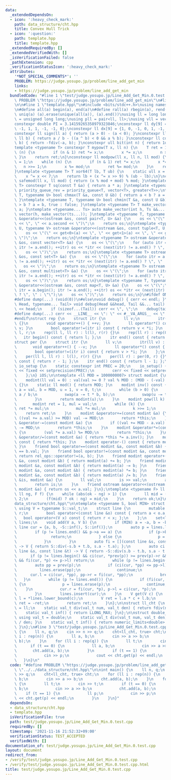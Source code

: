```yaml
---
data:
  _extendedDependsOn:
  - icon: ':heavy_check_mark:'
    path: data_structure/cht.hpp
    title: Convex Hull Trick
  - icon: ':question:'
    path: template.hpp
    title: template.hpp
  _extendedRequiredBy: []
  _extendedVerifiedWith: []
  _isVerificationFailed: false
  _pathExtension: cpp
  _verificationStatusIcon: ':heavy_check_mark:'
  attributes:
    '*NOT_SPECIAL_COMMENTS*': ''
    PROBLEM: https://judge.yosupo.jp/problem/line_add_get_min
    links:
    - https://judge.yosupo.jp/problem/line_add_get_min
  bundledCode: "#line 1 \"test/judge.yosupo.jp/Line_Add_Get_Min.0.test.cpp\"\n#define\
    \ PROBLEM \"https://judge.yosupo.jp/problem/line_add_get_min\"\n#line 2 \"data_structure/cht.hpp\"\
    \n\n#line 1 \"template.hpp\"\n#include <bits/stdc++.h>\nusing namespace std;\n\
    \n#define all(a) begin(a), end(a)\n#define rall(a) rbegin(a), rend(a)\n#define\
    \ uniq(a) (a).erase(unique(all(a)), (a).end())\nusing ll = long long;\nusing ull\
    \ = unsigned long long;\nusing pll = pair<ll, ll>;\nusing vll = vector<ll>;\n\
    constexpr double PI = 3.14159265358979323846;\nconstexpr ll dy[9] = {0, 1, 0,\
    \ -1, 1, 1, -1, -1, 0};\nconstexpr ll dx[9] = {1, 0, -1, 0, 1, -1, -1, 1, 0};\n\
    constexpr ll sign(ll a) { return (a > 0) - (a < 0); }\nconstexpr ll fdiv(ll a,\
    \ ll b) { return a / b - ((a ^ b) < 0 && a % b); }\nconstexpr ll cdiv(ll a, ll\
    \ b) { return -fdiv(-a, b); }\nconstexpr ull bit(int n) { return 1ull << n; }\n\
    template <typename T> constexpr T mypow(T x, ll n) {\n    T ret = 1;\n    while\
    \ (n) {\n        if (n & 1) ret *= x;\n        x *= x;\n        n >>= 1;\n   \
    \ }\n    return ret;\n}\nconstexpr ll modpow(ll x, ll n, ll mod) {\n    ll ret\
    \ = 1;\n    while (n) {\n        if (n & 1) ret *= x;\n        x *= x;\n     \
    \   n >>= 1;\n        x %= mod;\n        ret %= mod;\n    }\n    return ret;\n\
    }\ntemplate <typename T> T xor64(T lb, T ub) {\n    static ull x = 88172645463325252ull;\n\
    \    x ^= x << 7;\n    return lb + (x ^= x >> 9) % (ub - lb);\n}\nconstexpr ll\
    \ safemod(ll x, ll mod) { return (x % mod + mod) % mod; }\ntemplate <typename\
    \ T> constexpr T sq(const T &a) { return a * a; }\ntemplate <typename T> using\
    \ priority_queue_rev = priority_queue<T, vector<T>, greater<T>>;\ntemplate <typename\
    \ T, typename U> bool chmax(T &a, const U &b) { return a < b ? a = b, true : false;\
    \ }\ntemplate <typename T, typename U> bool chmin(T &a, const U &b) { return a\
    \ > b ? a = b, true : false; }\ntemplate <typename T> T make_vector(T &&a) { return\
    \ a; }\ntemplate <typename... Ts> auto make_vector(int h, Ts &&... ts) { return\
    \ vector(h, make_vector(ts...)); }\ntemplate <typename T, typename U> ostream\
    \ &operator<<(ostream &os, const pair<T, U> &a) {\n    os << \"(\" << a.first\
    \ << \", \" << a.second << \")\";\n    return os;\n}\ntemplate <typename T, typename\
    \ U, typename V> ostream &operator<<(ostream &os, const tuple<T, U, V> &a) {\n\
    \    os << \"(\" << get<0>(a) << \", \" << get<1>(a) << \", \" << get<2>(a) <<\
    \ \")\";\n    return os;\n}\ntemplate <typename T> ostream &operator<<(ostream\
    \ &os, const vector<T> &a) {\n    os << \"(\";\n    for (auto itr = a.begin();\
    \ itr != a.end(); ++itr) os << *itr << (next(itr) != a.end() ? \", \" : \"\");\n\
    \    os << \")\";\n    return os;\n}\ntemplate <typename T> ostream &operator<<(ostream\
    \ &os, const set<T> &a) {\n    os << \"(\";\n    for (auto itr = a.begin(); itr\
    \ != a.end(); ++itr) os << *itr << (next(itr) != a.end() ? \", \" : \"\");\n \
    \   os << \")\";\n    return os;\n}\ntemplate <typename T> ostream &operator<<(ostream\
    \ &os, const multiset<T> &a) {\n    os << \"(\";\n    for (auto itr = a.begin();\
    \ itr != a.end(); ++itr) os << *itr << (next(itr) != a.end() ? \", \" : \"\");\n\
    \    os << \")\";\n    return os;\n}\ntemplate <typename T, typename U> ostream\
    \ &operator<<(ostream &os, const map<T, U> &a) {\n    os << \"(\";\n    for (auto\
    \ itr = a.begin(); itr != a.end(); ++itr) os << *itr << (next(itr) != a.end()\
    \ ? \", \" : \"\");\n    os << \")\";\n    return os;\n}\n#ifdef ONLINE_JUDGE\n\
    #define dump(...) (void(0))\n#else\nvoid debug() { cerr << endl; }\ntemplate <typename\
    \ Head, typename... Tail> void debug(Head &&head, Tail &&... tail) {\n    cerr\
    \ << head;\n    if (sizeof...(Tail)) cerr << \", \";\n    debug(tail...);\n}\n\
    #define dump(...) cerr << __LINE__ << \": \" << #__VA_ARGS__ << \" = \", debug(__VA_ARGS__)\n\
    #endif\nstruct rep {\n    struct itr {\n        ll v;\n        itr(ll v) : v(v)\
    \ {}\n        void operator++() { ++v; }\n        ll operator*() const { return\
    \ v; }\n        bool operator!=(itr i) const { return v < *i; }\n    };\n    ll\
    \ l, r;\n    rep(ll l, ll r) : l(l), r(r) {}\n    rep(ll r) : rep(0, r) {}\n \
    \   itr begin() const { return l; };\n    itr end() const { return r; };\n};\n\
    struct per {\n    struct itr {\n        ll v;\n        itr(ll v) : v(v) {}\n \
    \       void operator++() { --v; }\n        ll operator*() const { return v; }\n\
    \        bool operator!=(itr i) const { return v > *i; }\n    };\n    ll l, r;\n\
    \    per(ll l, ll r) : l(l), r(r) {}\n    per(ll r) : per(0, r) {}\n    itr begin()\
    \ const { return r - 1; };\n    itr end() const { return l - 1; };\n};\nstruct\
    \ io_setup {\n    static constexpr int PREC = 20;\n    io_setup() {\n        cout\
    \ << fixed << setprecision(PREC);\n        cerr << fixed << setprecision(PREC);\n\
    \    };\n} iOS;\n\ntemplate <ll MOD = 1000000007> struct modint {\n    ll val;\n\
    \    modint(ll val = 0) : val(val >= 0 ? val % MOD : (MOD - (-val) % MOD) % MOD)\
    \ {}\n    static ll mod() { return MOD; }\n    modint inv() const {\n        ll\
    \ a = val, b = MOD, u = 1, v = 0, t;\n        while (b > 0) {\n            t =\
    \ a / b;\n            swap(a -= t * b, b);\n            swap(u -= t * v, v);\n\
    \        }\n        return modint(u);\n    }\n    modint pow(ll k) const {\n \
    \       modint ret = 1, mul = val;\n        while (k) {\n            if (k & 1)\
    \ ret *= mul;\n            mul *= mul;\n            k >>= 1;\n        }\n    \
    \    return ret;\n    }\n    modint &operator+=(const modint &a) {\n        if\
    \ ((val += a.val) >= MOD) val -= MOD;\n        return *this;\n    }\n    modint\
    \ &operator-=(const modint &a) {\n        if ((val += MOD - a.val) >= MOD) val\
    \ -= MOD;\n        return *this;\n    }\n    modint &operator*=(const modint &a)\
    \ {\n        (val *= a.val) %= MOD;\n        return *this;\n    }\n    modint\
    \ &operator/=(const modint &a) { return *this *= a.inv(); }\n    modint operator+()\
    \ const { return *this; }\n    modint operator-() const { return modint(-val);\
    \ }\n    friend bool operator==(const modint &a, const modint &b) { return a.val\
    \ == b.val; }\n    friend bool operator!=(const modint &a, const modint &b) {\
    \ return rel_ops::operator!=(a, b); }\n    friend modint operator+(const modint\
    \ &a, const modint &b) { return modint(a) += b; }\n    friend modint operator-(const\
    \ modint &a, const modint &b) { return modint(a) -= b; }\n    friend modint operator*(const\
    \ modint &a, const modint &b) { return modint(a) *= b; }\n    friend modint operator/(const\
    \ modint &a, const modint &b) { return modint(a) /= b; }\n    friend istream &operator>>(istream\
    \ &is, modint &a) {\n        ll val;\n        is >> val;\n        a = modint(val);\n\
    \        return is;\n    }\n    friend ostream &operator<<(ostream &os, const\
    \ modint &a) { return os << a.val; }\n};\ntemplate <typename F> ll bisect(ll ok,\
    \ ll ng, F f) {\n    while (abs(ok - ng) > 1) {\n        ll mid = (ok + ng) /\
    \ 2;\n        (f(mid) ? ok : ng) = mid;\n    }\n    return ok;\n}\n#line 4 \"\
    data_structure/cht.hpp\"\n\ntemplate <typename S, bool MIN> struct cht {\n   \
    \ using V = typename S::val_t;\n    struct line {\n        mutable V a, b, l,\
    \ r;\n        bool operator<(const line &o) const { return a < o.a; };\n     \
    \   bool operator<(V x) const { return r < x; };\n    };\n    set<line, less<>>\
    \ lines;\n    void add(V a, V b) {\n        if (MIN) a = -a, b = -b;\n       \
    \ line cur = {a, b, -S::inf(), S::inf()};\n        auto p = lines.lower_bound(cur);\n\
    \        if (p != lines.end() && p->a == a) {\n            if (p->b > b) {\n \
    \               return;\n            } else {\n                p = lines.erase(p);\n\
    \            }\n        }\n        auto fi = [](const line &s, const line &t)\
    \ -> V { return S::div(-s.b + t.b, s.a - t.a); };\n        auto ci = [](const\
    \ line &s, const line &t) -> V { return -S::div(s.b - t.b, s.a - t.a); };\n  \
    \      if (p != lines.begin() && ci(cur, *prev(p)) >= prev(p)->r && p != lines.end()\
    \ && fi(cur, *p) <= p->l) return;\n        while (p != lines.begin()) {\n    \
    \        auto pp = prev(p);\n            if (ci(cur, *pp) <= pp->l) {\n      \
    \          lines.erase(pp);\n                continue;\n            }\n      \
    \      cur.l = ci(cur, *pp), pp->r = fi(cur, *pp);\n            break;\n     \
    \   }\n        while (p != lines.end()) {\n            if (fi(cur, *p) >= p->r)\
    \ {\n                p = lines.erase(p);\n                continue;\n        \
    \    }\n            cur.r = fi(cur, *p), p->l = ci(cur, *p);\n            break;\n\
    \        }\n        lines.insert(cur);\n    }\n    V get(V c) {\n        line\
    \ l = *lines.lower_bound(c);\n        V ret = l.a * c + l.b;\n        if (MIN)\
    \ ret = -ret;\n        return ret;\n    }\n};\n\nstruct ll_cht {\n    using val_t\
    \ = ll;\n    static val_t div(val_t num, val_t den) { return fdiv(num, den); }\n\
    \    static val_t inf() { return LLONG_MAX; }\n};\n\nstruct double_cht {\n   \
    \ using val_t = double;\n    static val_t div(val_t num, val_t den) { return num\
    \ / den; }\n    static val_t inf() { return numeric_limits<double>::infinity();\
    \ }\n};\n#line 3 \"test/judge.yosupo.jp/Line_Add_Get_Min.0.test.cpp\"\n\nint main()\
    \ {\n    ll n, q;\n    cin >> n >> q;\n    cht<ll_cht, true> cht;\n    for (ll\
    \ i : rep(n)) {\n        ll a, b;\n        cin >> a >> b;\n        cht.add(a,\
    \ b);\n    }\n    for (ll i : rep(q)) {\n        ll t;\n        cin >> t;\n  \
    \      if (t == 0) {\n            ll a, b;\n            cin >> a >> b;\n     \
    \       cht.add(a, b);\n        }\n        if (t == 1) {\n            ll p;\n\
    \            cin >> p;\n            cout << cht.get(p) << endl;\n        }\n \
    \   }\n}\n"
  code: "#define PROBLEM \"https://judge.yosupo.jp/problem/line_add_get_min\"\n#include\
    \ \"../../data_structure/cht.hpp\"\n\nint main() {\n    ll n, q;\n    cin >> n\
    \ >> q;\n    cht<ll_cht, true> cht;\n    for (ll i : rep(n)) {\n        ll a,\
    \ b;\n        cin >> a >> b;\n        cht.add(a, b);\n    }\n    for (ll i : rep(q))\
    \ {\n        ll t;\n        cin >> t;\n        if (t == 0) {\n            ll a,\
    \ b;\n            cin >> a >> b;\n            cht.add(a, b);\n        }\n    \
    \    if (t == 1) {\n            ll p;\n            cin >> p;\n            cout\
    \ << cht.get(p) << endl;\n        }\n    }\n}"
  dependsOn:
  - data_structure/cht.hpp
  - template.hpp
  isVerificationFile: true
  path: test/judge.yosupo.jp/Line_Add_Get_Min.0.test.cpp
  requiredBy: []
  timestamp: '2021-11-16 21:52:32+09:00'
  verificationStatus: TEST_ACCEPTED
  verifiedWith: []
documentation_of: test/judge.yosupo.jp/Line_Add_Get_Min.0.test.cpp
layout: document
redirect_from:
- /verify/test/judge.yosupo.jp/Line_Add_Get_Min.0.test.cpp
- /verify/test/judge.yosupo.jp/Line_Add_Get_Min.0.test.cpp.html
title: test/judge.yosupo.jp/Line_Add_Get_Min.0.test.cpp
---
```

